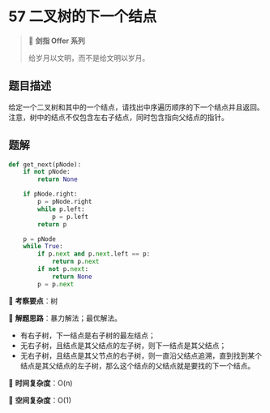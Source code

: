 # 57 二叉树的下一个结点

> 🌟 **剑指 Offer 系列**
>
> 给岁月以文明，而不是给文明以岁月。

## 题目描述

给定一个二叉树和其中的一个结点，请找出中序遍历顺序的下一个结点并且返回。注意，树中的结点不仅包含左右子结点，同时包含指向父结点的指针。

## 题解

```python
def get_next(pNode):
    if not pNode:
        return None

    if pNode.right:
        p = pNode.right
        while p.left:
            p = p.left
        return p

    p = pNode
    while True:
        if p.next and p.next.left == p:
            return p.next
        if not p.next:
            return None
        p = p.next
```

🍥 **考察要点**：树

🍬 **解题思路**：暴力解法；最优解法。

- 有右子树，下一结点是右子树的最左结点；
- 无右子树，且结点是其父结点的左子树，则下一结点是其父结点；
- 无右子树，且结点是其父节点的右子树，则一直沿父结点追溯，直到找到某个结点是其父结点的左子树，那么这个结点的父结点就是要找的下一个结点。

🍉 **时间复杂度**：O(n)

🍭 **空间复杂度**：O(1)
